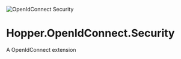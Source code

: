 ![OpenIdConnect Security](https://github.com/alextochetto/Hopper.OpenIdConnect.Security/workflows/OpenIdConnect%20Security/badge.svg)

# Hopper.OpenIdConnect.Security
A OpenIdConnect extension
